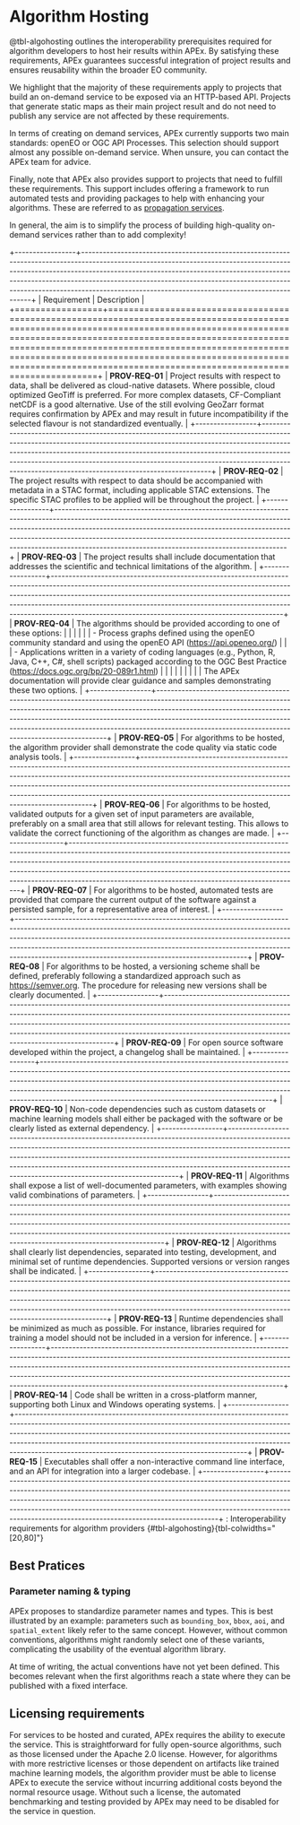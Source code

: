 # Algorithm Hosting

@tbl-algohosting outlines the interoperability prerequisites required for algorithm developers to host heir results within
APEx. By satisfying these requirements, APEx guarantees successful integration of project results and ensures reusability 
within the broader EO community.

We highlight that the majority of these requirements apply to projects that build an on-demand service to be 
exposed via an HTTP-based API. Projects that generate static maps as their main project result and do not need to publish 
any service are not affected by these requirements.

In terms of creating on demand services, APEx currently supports two main standards: openEO or OGC API Processes. This selection
should support almost any possible on-demand service. When unsure, you can contact the APEx team for advice.

Finally, note that APEx also provides support to projects that need to fulfill these requirements. This support includes offering
a framework to run automated tests and providing packages to help with enhancing your algorithms. These are 
referred to as [propagation services](../propagation.md).

In general, the aim is to simplify the process of building high-quality on-demand services rather than to add complexity!

+-----------------+----------------------------------------------------------------------------------------------------------------------------------------------------------------------------------------------------------------------------------------------------------------------------------------------------------------------------------------------------------------------------------------+
| Requirement     | Description                                                                                                                                                                                                                                                                                                                                                                            |
+=================+========================================================================================================================================================================================================================================================================================================================================================================================+
| **PROV-REQ-01** | Project results with respect to data, shall be delivered as cloud-native datasets. Where possible, cloud optimized GeoTiff is preferred. For more complex datasets, CF-Compliant netCDF is a good alternative. Use of the still evolving GeoZarr format requires confirmation by APEx and may result in future incompatibility if the selected flavour is not standardized eventually. |
+-----------------+----------------------------------------------------------------------------------------------------------------------------------------------------------------------------------------------------------------------------------------------------------------------------------------------------------------------------------------------------------------------------------------+
| **PROV-REQ-02** | The project results with respect to data should be accompanied with metadata in a STAC format, including applicable STAC extensions. The specific STAC profiles to be applied will be throughout the project.                                                                                                                                                                          |
+-----------------+----------------------------------------------------------------------------------------------------------------------------------------------------------------------------------------------------------------------------------------------------------------------------------------------------------------------------------------------------------------------------------------+
| **PROV-REQ-03** | The project results shall include documentation that addresses the scientific and technical limitations of the algorithm.                                                                                                                                                                                                                                                              |
+-----------------+----------------------------------------------------------------------------------------------------------------------------------------------------------------------------------------------------------------------------------------------------------------------------------------------------------------------------------------------------------------------------------------+
| **PROV-REQ-04** | The algorithms should be provided according to one of these options:                                                                                                                                                                                                                                                                                                                   |
|                 |                                                                                                                                                                                                                                                                                                                                                                                        |
|                 | - Process graphs defined using the openEO community standard and using the openEO API (https://api.openeo.org/)                                                                                                                                                                                                                                                                        |
|                 | - Applications written in a variety of coding languages (e.g., Python, R, Java, C++, C#, shell scripts)  packaged according to the OGC Best Practice (https://docs.ogc.org/bp/20-089r1.html)                                                                                                                                                                                           |
|                 |                                                                                                                                                                                                                                                                                                                                                                                        |
|                 |                                                                                                                                                                                                                                                                                                                                                                                        |
|                 | The APEx documentation will provide clear guidance and samples demonstrating these two options.                                                                                                                                                                                                                                                                                        |
+-----------------+----------------------------------------------------------------------------------------------------------------------------------------------------------------------------------------------------------------------------------------------------------------------------------------------------------------------------------------------------------------------------------------+
| **PROV-REQ-05** | For algorithms to be hosted, the algorithm provider shall demonstrate the code quality via static code analysis tools.                                                                                                                                                                                                                                                                 |
+-----------------+----------------------------------------------------------------------------------------------------------------------------------------------------------------------------------------------------------------------------------------------------------------------------------------------------------------------------------------------------------------------------------------+
| **PROV-REQ-06** | For algorithms to be hosted, validated outputs for a given set of input parameters are available, preferably on a small area that still allows for relevant testing. This allows to validate the correct functioning of the algorithm as changes are made.                                                                                                                             |
+-----------------+----------------------------------------------------------------------------------------------------------------------------------------------------------------------------------------------------------------------------------------------------------------------------------------------------------------------------------------------------------------------------------------+
| **PROV-REQ-07** | For algorithms to be hosted, automated tests are provided that compare the current output of the software against a persisted sample, for a representative area of interest.                                                                                                                                                                                                           |
+-----------------+----------------------------------------------------------------------------------------------------------------------------------------------------------------------------------------------------------------------------------------------------------------------------------------------------------------------------------------------------------------------------------------+
| **PROV-REQ-08** | For algorithms to be hosted, a versioning scheme shall be defined, preferably following a standardized approach such as https://semver.org. The procedure for releasing new versions shall be clearly documented.                                                                                                                                                                      |
+-----------------+----------------------------------------------------------------------------------------------------------------------------------------------------------------------------------------------------------------------------------------------------------------------------------------------------------------------------------------------------------------------------------------+
| **PROV-REQ-09** | For open source software developed within the project, a changelog shall be maintained.                                                                                                                                                                                                                                                                                                |
+-----------------+----------------------------------------------------------------------------------------------------------------------------------------------------------------------------------------------------------------------------------------------------------------------------------------------------------------------------------------------------------------------------------------+
| **PROV-REQ-10** | Non-code dependencies such as custom datasets or machine learning models shall either be packaged with the software or be clearly listed as external dependency.                                                                                                                                                                                                                       |
+-----------------+----------------------------------------------------------------------------------------------------------------------------------------------------------------------------------------------------------------------------------------------------------------------------------------------------------------------------------------------------------------------------------------+
| **PROV-REQ-11** | Algorithms shall expose a list of well-documented parameters, with examples showing valid combinations of parameters.                                                                                                                                                                                                                                                                  |
+-----------------+----------------------------------------------------------------------------------------------------------------------------------------------------------------------------------------------------------------------------------------------------------------------------------------------------------------------------------------------------------------------------------------+
| **PROV-REQ-12** | Algorithms shall clearly list dependencies, separated into testing, development, and minimal set of runtime dependencies. Supported versions or version ranges shall be indicated.                                                                                                                                                                                                     |
+-----------------+----------------------------------------------------------------------------------------------------------------------------------------------------------------------------------------------------------------------------------------------------------------------------------------------------------------------------------------------------------------------------------------+
| **PROV-REQ-13** | Runtime dependencies shall be minimized as much as possible. For instance, libraries required for training a model should not be included in a version for inference.                                                                                                                                                                                                                  |
+-----------------+----------------------------------------------------------------------------------------------------------------------------------------------------------------------------------------------------------------------------------------------------------------------------------------------------------------------------------------------------------------------------------------+
| **PROV-REQ-14** | Code shall be written in a cross-platform manner, supporting both Linux and Windows operating systems.                                                                                                                                                                                                                                                                                 |
+-----------------+----------------------------------------------------------------------------------------------------------------------------------------------------------------------------------------------------------------------------------------------------------------------------------------------------------------------------------------------------------------------------------------+
| **PROV-REQ-15** | Executables shall offer a non-interactive command line interface, and an API for integration into a larger codebase.                                                                                                                                                                                                                                                                   |
+-----------------+----------------------------------------------------------------------------------------------------------------------------------------------------------------------------------------------------------------------------------------------------------------------------------------------------------------------------------------------------------------------------------------+
: Interoperability requirements for algorithm providers {#tbl-algohosting}{tbl-colwidths="[20,80]"}


## Best Pratices

### Parameter naming & typing

APEx proposes to standardize parameter names and types. This is best illustrated by an example: parameters such as `bounding_box`, 
`bbox`, `aoi`, and `spatial_extent` likely refer to the same concept. However, without common conventions, algorithms might randomly 
select one of these variants, complicating the usability of the eventual algorithm library.

At time of writing, the actual conventions have not yet been defined. This becomes relevant when the first algorithms
reach a state where they can be published with a fixed interface.

## Licensing requirements

For services to be hosted and curated, APEx requires the ability to execute the service. This is straightforward for fully 
open-source algorithms, such as those licensed under the Apache 2.0 license. However, for algorithms with more restrictive licenses 
or those dependent on artifacts like trained machine learning models, the algorithm provider must be able to license APEx to 
execute the service without incurring additional costs beyond the normal resource usage. Without such a license, the automated 
benchmarking and testing provided by APEx may need to be disabled for the service in question.